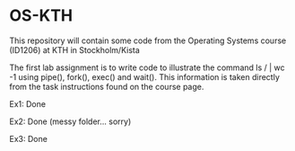 # OS-KTH
This repository will contain some code from the Operating Systems course (ID1206) at KTH in Stockholm/Kista

The first lab assignment is to write code to illustrate the command ls / | wc -1 using pipe(), fork(), exec() and wait().
This information is taken directly from the task instructions found on the course page.

Ex1: Done

Ex2: Done (messy folder... sorry)

Ex3: Done
